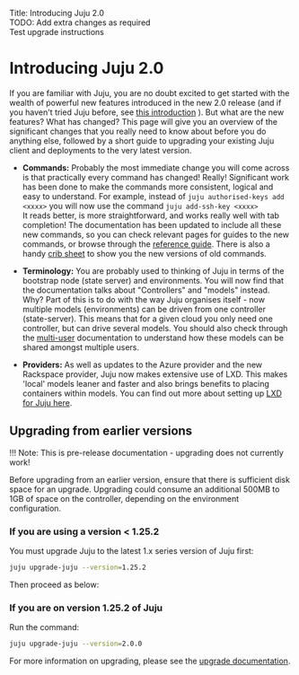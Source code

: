 Title: Introducing Juju 2.0  
TODO: Add extra changes as required  
      Test upgrade instructions  

# Introducing Juju 2.0

If you are familiar with Juju, you are no doubt excited to get started with the
wealth of powerful new features introduced in the new 2.0 release (and if you 
haven't tried Juju before, see [this introduction](./about-juju.html) ). But 
what are the new features? What has changed? 
This page will give you an overview of the significant changes that you really
need to know about before you do anything else, followed by a short guide to 
upgrading your existing Juju client and deployments to the very latest version.

 - **Commands:** Probably the most immediate change you will come across is that
practically every command has changed! Really! Significant work has been done to
make the commands more consistent, logical and easy to understand. For example, 
instead of ```juju authorised-keys add <xxxx>``` you will now use the command
   ```juju add-ssh-key <xxxx>```    
   It reads better, is more straightforward, and 
works really well with tab completion! The documentation has been updated to
include all these new commands, so you can check relevant pages for guides to
the new commands, or browse through the [reference guide](./commands.html).
There is also a handy [crib sheet](./command-changes.html) to show you the new
versions of old commands.

 - **Terminology:** You are probably used to thinking of Juju in terms of the 
bootstrap node (state server) and environments. You will now find that the 
documentation talks about "Controllers" and "models" instead. Why? Part of this
is to do with the way Juju organises itself - now multiple models (environments)
can be driven from one controller (state-server). This means that for a given
cloud you only need one controller, but can drive several models. You should 
also check through the [multi-user](./juju-multiuser-environments.html) 
documentation to understand how these models can be shared amongst multiple
users.

  - **Providers:** As well as updates to the Azure provider and the new 
Rackspace provider, Juju now makes extensive use of LXD. This makes 'local' 
models leaner and faster and also brings benefits to placing containers within 
models. You can find out more about setting up 
[LXD for Juju here](./config-LXD.html).

## Upgrading from earlier versions

!!! Note: This is pre-release documentation - upgrading does not currently work!

Before upgrading from an earlier version, ensure that there is sufficient disk 
space for an upgrade. Upgrading could consume an additional 500MB to 1GB of 
space on the controller, depending on the environment configuration.

### If you are using a version < 1.25.2

You must upgrade Juju to the latest 1.x series version of Juju first:

```bash
juju upgrade-juju --version=1.25.2
```
Then proceed as below:

### If you are on version 1.25.2 of Juju

Run the command:

```bash
juju upgrade-juju --version=2.0.0
```

For more information on upgrading, please see the 
[upgrade documentation](./juju-upgrade.html).






